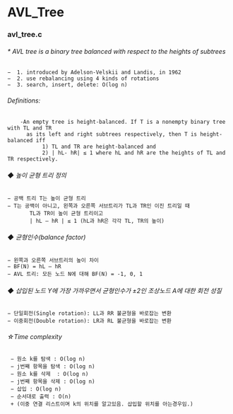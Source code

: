 # AVL_Tree


### avl_tree.c
###### * AVL tree is a binary tree balanced with respect to the heights of subtrees
    −  1. introduced by Adelson-Velskii and Landis, in 1962
    −  2. use rebalancing using 4 kinds of rotations 
    −  3. search, insert, delete: O(log n)

###### Definitions:
        -An empty tree is height-balanced. If T is a nonempty binary tree with TL and TR
          as its left and right subtrees respectively, then T is height-balanced iff
               1) TL and TR are height-balanced and
               2) | hL- hR| ≤ 1 where hL and hR are the heights of TL and TR respectively.

 
 ###### ◆ 높이 균형 트리 정의
    − 공백 트리 T는 높이 균형 트리
    − T는 공백이 아니고, 왼쪽과 오른쪽 서브트리가 TL과 TR인 이진 트리일 때
           TL과 TR이 높이 균형 트리이고
           | hL – hR | ≤ 1 (hL과 hR은 각각 TL, TR의 높이)
 ###### ◆ 균형인수(balance factor)
    − 왼쪽과 오른쪽 서브트리의 높이 차이
    − BF(N) = hL – hR
    − AVL 트리: 모든 노드 N에 대해 BF(N) = -1, 0, 1
    
 ###### ◆ 삽입된 노드 Y에 가장 가까우면서 균형인수가 ±2인 조상노드 A에 대한 회전 성질
    − 단일회전(Single rotation): LL과 RR 불균형을 바로잡는 변환
    − 이중회전(Double rotation): LR과 RL 불균형을 바로잡는 변환

 ###### ☆Time complexity
     − 원소 k를 탐색 : O(log n)
     − j번째 항목을 탐색 : O(log n)
     − 원소 k를 삭제  : O(log n)
     − j번째 항목을 삭제 : O(log n)
     − 삽입 : O(log n)
     − 순서대로 출력 : O(n)
     + (이중 연결 리스트이며 k의 위치를 알고있음. 삽입할 위치를 아는경우임.)

